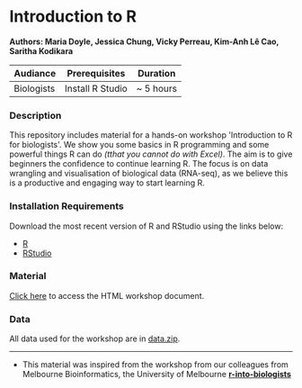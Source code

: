 # Introduction to R
**Authors: Maria Doyle, Jessica Chung, Vicky Perreau, Kim-Anh L&#234; Cao, Saritha Kodikara**

| Audiance      | Prerequisites | Duration    |
| ------------- | ------------- | ----------- |
| Biologists    | Install R Studio          |~ 5 hours    |


### Description

This repository includes material for a hands-on workshop 'Introduction to R for biologists'. We show you some basics in R programming and some powerful things R can do *(tthat you cannot do with Excel)*. The aim is to give beginners the confidence to continue learning R. The focus is on data wrangling and visualisation of biological data (RNA-seq), as we believe this is a productive and engaging way to start learning R. 

### Installation Requirements

Download the most recent version of R and RStudio using the links below:
- [R](https://cran.r-project.org/)
- [RStudio](https://posit.co/download/rstudio-desktop/#download)

### Material

[Click here](https://melbintgen.github.io/intro-to-r/intro_r_biologists.html) to access the HTML workshop document.

### Data
All data used for the workshop are in [data.zip](https://melbintgen.github.io/intro-to-r/data.zip).

-----

- This material was inspired from the workshop from our colleagues from Melbourne Bioinformatics, the University of Melbourne **[r-into-biologists](https://github.com/melbournebioinformatics/r-intro-biologists)**
